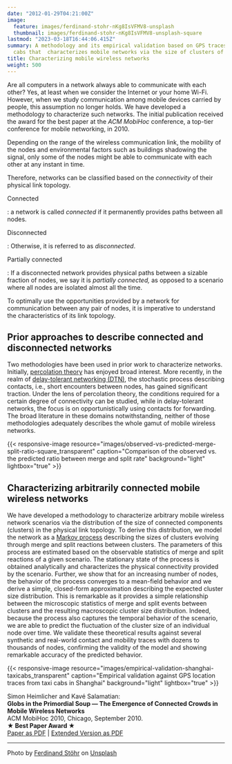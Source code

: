 ```yaml
---
date: "2012-01-29T04:21:00Z"
image:
  feature: images/ferdinand-stohr-nKg8IsVFMV8-unsplash
  thumbnail: images/ferdinand-stohr-nKg8IsVFMV8-unsplash-square
lastmod: "2023-03-18T16:44:06.415Z"
summary: A methodology and its empirical validation based on GPS traces from taxi
  cabs that  characterizes mobile networks via the size of clusters of connected nodes
title: Characterizing mobile wireless networks
weight: 500
---
```


Are all computers in a network always able to communicate with each other? Yes, at least when we consider the Internet or your home Wi-Fi. However, when we study communication among mobile devices carried by people, this assumption no longer holds. We have developed a methodology to characterize such networks. The initial publication received the award for the best paper at the *ACM MobiHoc* conference, a top-tier conference for mobile networking, in 2010.

Depending on the range of the wireless communication link, the mobility of the nodes and environmental factors such as buildings shadowing the signal, only some of the nodes might be able to communicate with each other at any instant in time.

Therefore, networks can be classified based on the *connectivity* of their physical link topology.

Connected

: a network is called *connected* if it permanently provides paths between all nodes.

Disconnected

: Otherwise, it is referred to as *disconnected*. 

Partially connected

: If a disconnected network provides physical paths between a sizable fraction of nodes, we say it is *partially connected,* as opposed to a scenario where all nodes are isolated almost all the time. 

To optimally use the opportunities provided by a network for communication between any pair of nodes, it is imperative to understand the characteristics of its link topology.

## Prior approaches to describe connected and disconnected networks

Two methodologies have been used in prior work to characterize networks. Initially, [percolation theory](https://en.wikipedia.org/wiki/Percolation_theory) has enjoyed broad interest. More recently, in the realm of [delay-tolerant networking (DTN)](https://en.wikipedia.org/wiki/Delay-tolerant_networking), the stochastic process describing contacts, i.e., short encounters between nodes, has gained significant traction. Under the lens of percolation theory, the conditions required for a certain degree of connectivity can be studied, while in delay-tolerant networks, the focus is on opportunistically using contacts for forwarding. The broad literature in these domains notwithstanding, neither of those methodologies adequately describes the whole gamut of mobile wireless networks.

{{< responsive-image resource="images/observed-vs-predicted-merge-split-ratio-square_transparent" caption="Comparison of the observed vs. the predicted ratio between merge and split rate" background="light" lightbox="true" >}}

## Characterizing arbitrarily connected mobile wireless networks

We have developed a methodology to characterize arbitrary mobile wireless network scenarios via the distribution of the size of connected components (clusters) in the physical link topology. To derive this distribution, we model the network as a [Markov process](https://en.wikipedia.org/wiki/Markov_process) describing the sizes of clusters evolving through merge and split reactions between clusters. The parameters of this process are estimated based on the observable statistics of merge and split reactions of a given scenario. The stationary state of the process is obtained analytically and characterizes the physical connectivity provided by the scenario. Further, we show that for an increasing number of nodes, the behavior of the process converges to a mean-field behavior and we derive a simple, closed-form approximation describing the expected cluster size distribution. This is remarkable as it provides a simple relationship between the microscopic statistics of merge and split events between clusters and the resulting macroscopic cluster size distribution. Indeed, because the process also captures the temporal behavior of the scenario, we are able to predict the fluctuation of the cluster size of an individual node over time. We validate these theoretical results against several synthetic and real-world contact and mobility traces with dozens to thousands of nodes, confirming the validity of the model and showing remarkable accuracy of the predicted behavior.

{{< responsive-image resource="images/empirical-validation-shanghai-taxicabs_transparent" caption="Empirical validation against GPS location traces from taxi cabs in Shanghai" background="light" lightbox="true" >}}

Simon Heimlicher and Kavé Salamatian:  
**Globs in the Primordial Soup — The Emergence of Connected Crowds in Mobile Wireless Networks**  
ACM MobiHoc 2010, Chicago, September 2010.  
**★ Best Paper Award ★**   
[Paper as PDF](/research/publications/heimlicher_globs_mobihoc10.pdf) | [Extended Version as PDF](/research/publications/heimlicher_globs_mobihoc10-extended.pdf)

---
Photo by <a href="https://unsplash.com/fr/@fellowferdi?utm_source=unsplash&utm_medium=referral&utm_content=creditCopyText">Ferdinand Stöhr</a> on <a href="https://unsplash.com/photos/nKg8IsVFMV8?utm_source=unsplash&utm_medium=referral&utm_content=creditCopyText">Unsplash</a>
